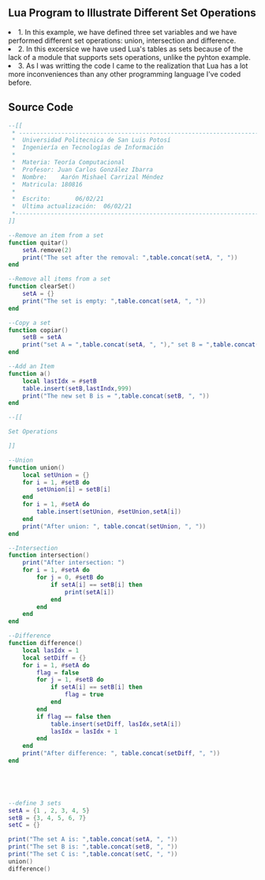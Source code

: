## Lua Program to Illustrate Different Set Operations

  <li>1. In this example, we have defined three set variables and we have performed different set operations: union, intersection and difference.  </li>
  <li>2. In this excersice we have used Lua's tables as sets because of the lack of a module that supports sets operations, unlike the pyhton example.</li>
  <li>3. As I was writting the code I came to the realization that Lua has a lot  more inconveniences than any other programming language I've coded before. </li>


## Source Code

```lua
--[[
 * ----------------------------------------------------------------------
 *  Universidad Politecnica de San Luis Potosí
 *  Ingeniería en Tecnologías de Información
 *
 *  Materia: Teoría Computacional
 *  Profesor: Juan Carlos González Ibarra
 *  Nombre:    Aarón Mishael Carrizal Méndez
 *  Matricula: 180816
 *  
 *  Escrito:       06/02/21
 *  Ultima actualización:  06/02/21
 *----------------------------------------------------------------------*
]]

--Remove an item from a set
function quitar()
    setA.remove(2)
    print("The set after the removal: ",table.concat(setA, ", "))
end

--Remove all items from a set
function clearSet()
    setA = {}
    print("The set is empty: ",table.concat(setA, ", "))
end

--Copy a set
function copiar()
    setB = setA
    print("set A = ",table.concat(setA, ", ")," set B = ",table.concat(setB, ", "))
end

--Add an Item
function a()
    local lastIdx = #setB
    table.insert(setB,lastIndx,999)
    print("The new set B is = ",table.concat(setB, ", "))
end

--[[

Set Operations

]]

--Union
function union()
    local setUnion = {}
    for i = 1, #setB do
        setUnion[i] = setB[i]
    end
    for i = 1, #setA do
        table.insert(setUnion, #setUnion,setA[i])
    end
    print("After union: ", table.concat(setUnion, ", "))
end

--Intersection
function intersection()
    print("After intersection: ")
    for i = 1, #setA do
        for j = 0, #setB do
            if setA[i] == setB[i] then
                print(setA[i])
            end
        end
    end
end

--Difference
function difference()
    local lasIdx = 1
    local setDiff = {}
    for i = 1, #setA do
        flag = false
        for j = 1, #setB do
            if setA[i] == setB[i] then
                flag = true
            end
        end
        if flag == false then
            table.insert(setDiff, lasIdx,setA[i])
            lasIdx = lasIdx + 1
        end
    end
    print("After difference: ", table.concat(setDiff, ", "))
end
        




--define 3 sets
setA = {1 , 2, 3, 4, 5}
setB = {3, 4, 5, 6, 7}
setC = {}

print("The set A is: ",table.concat(setA, ", "))
print("The set B is: ",table.concat(setB, ", "))
print("The set C is: ",table.concat(setC, ", "))
union()
difference()
